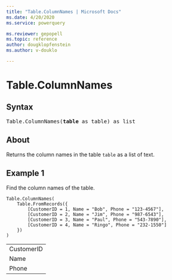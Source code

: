 ```yaml
---
title: "Table.ColumnNames | Microsoft Docs"
ms.date: 4/20/2020
ms.service: powerquery

ms.reviewer: gepopell
ms.topic: reference
author: dougklopfenstein
ms.author: v-douklo

---
```

# Table.ColumnNames

## Syntax

<pre>
Table.ColumnNames(<b>table</b> as table) as list
</pre>
  
## About  
Returns the column names in the table `table` as a list of text.

## Example 1
Find the column names of the table.

```powerquery-m
Table.ColumnNames(
    Table.FromRecords({
        [CustomerID = 1, Name = "Bob", Phone = "123-4567"],
        [CustomerID = 2, Name = "Jim", Phone = "987-6543"],
        [CustomerID = 3, Name = "Paul", Phone = "543-7890"],
        [CustomerID = 4, Name = "Ringo", Phone = "232-1550"]
    })
)
```

<table> <tr><td>CustomerID</td></tr> <tr><td>Name</td></tr> <tr><td>Phone</td></tr> </table>
